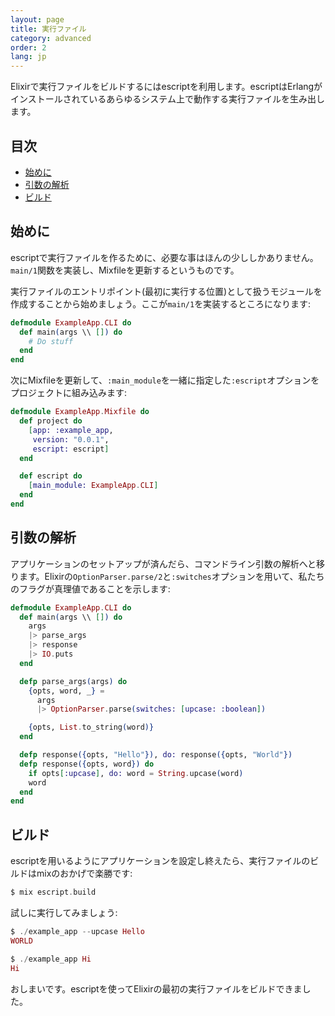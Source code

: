 ```yaml
---
layout: page
title: 実行ファイル
category: advanced
order: 2
lang: jp
---
```


Elixirで実行ファイルをビルドするにはescriptを利用します。escriptはErlangがインストールされているあらゆるシステム上で動作する実行ファイルを生み出します。

## 目次

- [始めに](#section-1)
- [引数の解析](#section-2)
- [ビルド](#section-3)

## 始めに

escriptで実行ファイルを作るために、必要な事はほんの少ししかありません。`main/1`関数を実装し、Mixfileを更新するというものです。

実行ファイルのエントリポイント(最初に実行する位置)として扱うモジュールを作成することから始めましょう。ここが`main/1`を実装するところになります:

```elixir
defmodule ExampleApp.CLI do
  def main(args \\ []) do
    # Do stuff
  end
end
```

次にMixfileを更新して、`:main_module`を一緒に指定した`:escript`オプションをプロジェクトに組み込みます:

```elixir
defmodule ExampleApp.Mixfile do
  def project do
    [app: :example_app,
     version: "0.0.1",
     escript: escript]
  end

  def escript do
    [main_module: ExampleApp.CLI]
  end
end
```

## 引数の解析

アプリケーションのセットアップが済んだら、コマンドライン引数の解析へと移ります。Elixirの`OptionParser.parse/2`と`:switches`オプションを用いて、私たちのフラグが真理値であることを示します:

```elixir
defmodule ExampleApp.CLI do
  def main(args \\ []) do
    args
    |> parse_args
    |> response
    |> IO.puts
  end

  defp parse_args(args) do
    {opts, word, _} =
      args
      |> OptionParser.parse(switches: [upcase: :boolean])

    {opts, List.to_string(word)}
  end

  defp response({opts, "Hello"}), do: response({opts, "World"})
  defp response({opts, word}) do
    if opts[:upcase], do: word = String.upcase(word)
    word
  end
end
```

## ビルド

escriptを用いるようにアプリケーションを設定し終えたら、実行ファイルのビルドはmixのおかげで楽勝です:

```elixir
$ mix escript.build
```

試しに実行してみましょう:

```elixir
$ ./example_app --upcase Hello
WORLD

$ ./example_app Hi
Hi
```

おしまいです。escriptを使ってElixirの最初の実行ファイルをビルドできました。
